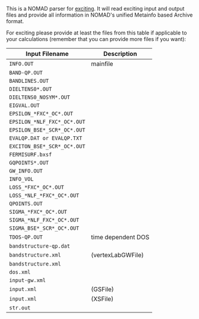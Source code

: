 This is a NOMAD parser for [exciting](http://exciting-code.org/). It will read exciting input and
output files and provide all information in NOMAD's unified Metainfo based Archive format.

For exciting please provide at least the files from this table if applicable to your
calculations (remember that you can provide more files if you want):

|Input Filename| Description|
|--- | --- |
|`INFO.OUT`| mainfile|
|`BAND-QP.OUT`| |
|`BANDLINES.OUT`| |
|`DIELTENS0*.OUT`| |
|`DIELTENS0_NOSYM*.OUT`| |
|`EIGVAL.OUT`| |
|`EPSILON_*FXC*_OC*.OUT `| |
|`EPSILON_*NLF_FXC*_OC*.OUT`| |
|`EPSILON_BSE*_SCR*_OC*.OUT`| |
|`EVALQP.DAT or EVALQP.TXT`| |
|`EXCITON_BSE*_SCR*_OC*.OUT`| |
|`FERMISURF.bxsf`| |
|`GQPOINTS*.OUT`| |
|`GW_INFO.OUT`| |
|`INFO_VOL       `| |
|`LOSS_*FXC*_OC*.OUT`| |
|`LOSS_*NLF_*FXC*_OC*.OUT`| |
|`QPOINTS.OUT`| |
|`SIGMA_*FXC*_OC*.OUT`| |
|`SIGMA_*NLF_FXC*_OC*.OUT `| |
|`SIGMA_BSE*_SCR*_OC*.OUT `| |
|`TDOS-QP.OUT` | time dependent DOS|
|`bandstructure-qp.dat`| |
|`bandstructure.xml`| (vertexLabGWFile)|
|`bandstructure.xml`| |
|`dos.xml`| |
|`input-gw.xml `| |
|`input.xml`|(GSFile) |
|`input.xml`| (XSFile)|
|`str.out`| |


